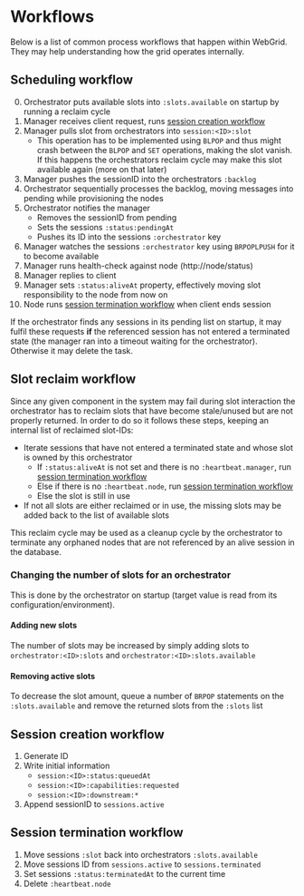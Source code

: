 # Workflows

Below is a list of common process workflows that happen within WebGrid. They may help understanding how the grid operates internally.

## Scheduling workflow
0. Orchestrator puts available slots into `:slots.available` on startup by running a reclaim cycle
1. Manager receives client request, runs [session creation workflow](#session-creation-workflow)
2. Manager pulls slot from orchestrators into `session:<ID>:slot`
	- This operation has to be implemented using `BLPOP` and thus might crash between the `BLPOP` and `SET` operations, making the slot vanish. If this happens the orchestrators reclaim cycle may make this slot available again (more on that later)
3. Manager pushes the sessionID into the orchestrators `:backlog`
4. Orchestrator sequentially processes the backlog, moving messages into pending while provisioning the nodes
5. Orchestrator notifies the manager
	- Removes the sessionID from pending
	- Sets the sessions `:status:pendingAt`
	- Pushes its ID into the sessions `:orchestrator` key
6. Manager watches the sessions `:orchestrator` key using `BRPOPLPUSH` for it to become available
7. Manager runs health-check against node (http://node/status)
8. Manager replies to client
9. Manager sets `:status:aliveAt` property, effectively moving slot responsibility to the node from now on
10. Node runs [session termination workflow](#session-termination-workflow) when client ends session

If the orchestrator finds any sessions in its pending list on startup, it may fulfil these requests **if** the referenced session has not entered a terminated state (the manager ran into a timeout waiting for the orchestrator). Otherwise it may delete the task.

## Slot reclaim workflow

Since any given component in the system may fail during slot interaction the orchestrator has to reclaim slots that have become stale/unused but are not properly returned. In order to do so it follows these steps, keeping an internal list of reclaimed slot-IDs:

- Iterate sessions that have not entered a terminated state and whose slot is owned by this orchestrator
	- If `:status:aliveAt` is not set and there is no `:heartbeat.manager`, run [session termination workflow](#session-termination-workflow)
	- Else if there is no `:heartbeat.node`, run [session termination workflow](#session-termination-workflow)
	- Else the slot is still in use
- If not all slots are either reclaimed or in use, the missing slots may be added back to the list of available slots

This reclaim cycle may be used as a cleanup cycle by the orchestrator to terminate any orphaned nodes that are not referenced by an alive session in the database.

### Changing the number of slots for an orchestrator
This is done by the orchestrator on startup (target value is read from its configuration/environment).

#### Adding new slots
The number of slots may be increased by simply adding slots to `orchestrator:<ID>:slots` and `orchestrator:<ID>:slots.available`

#### Removing active slots
To decrease the slot amount, queue a number of `BRPOP` statements on the `:slots.available` and remove the returned slots from the `:slots` list

## Session creation workflow
1. Generate ID
2. Write initial information
	- `session:<ID>:status:queuedAt`
	- `session:<ID>:capabilities:requested`
	- `session:<ID>:downstream:*`
5. Append sessionID to `sessions.active`

## Session termination workflow
1. Move sessions `:slot` back into orchestrators `:slots.available`
2. Move sessions ID from `sessions.active` to `sessions.terminated`
3. Set sessions `:status:terminatedAt` to the current time
4. Delete `:heartbeat.node`